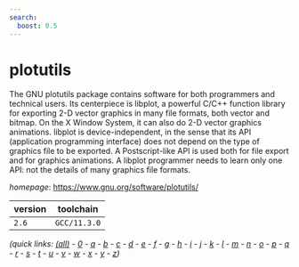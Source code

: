 ```yaml
---
search:
  boost: 0.5
---
```

# plotutils

The GNU plotutils package contains software for both programmers and  technical users. Its centerpiece is libplot, a powerful C/C++ function library for  exporting 2-D vector graphics in many file formats, both vector and bitmap. On the  X Window System, it can also do 2-D vector graphics animations.  libplot is device-independent, in the sense that its API (application programming interface)  does not depend on the type of graphics file to be exported. A Postscript-like API  is used both for file export and for graphics animations. A libplot programmer needs  to learn only one API: not the details of many graphics file formats.

*homepage*: <https://www.gnu.org/software/plotutils/>

version | toolchain
--------|----------
``2.6`` | ``GCC/11.3.0``


*(quick links: [(all)](../index.md) - [0](../0/index.md) - [a](../a/index.md) - [b](../b/index.md) - [c](../c/index.md) - [d](../d/index.md) - [e](../e/index.md) - [f](../f/index.md) - [g](../g/index.md) - [h](../h/index.md) - [i](../i/index.md) - [j](../j/index.md) - [k](../k/index.md) - [l](../l/index.md) - [m](../m/index.md) - [n](../n/index.md) - [o](../o/index.md) - [p](../p/index.md) - [q](../q/index.md) - [r](../r/index.md) - [s](../s/index.md) - [t](../t/index.md) - [u](../u/index.md) - [v](../v/index.md) - [w](../w/index.md) - [x](../x/index.md) - [y](../y/index.md) - [z](../z/index.md))*


